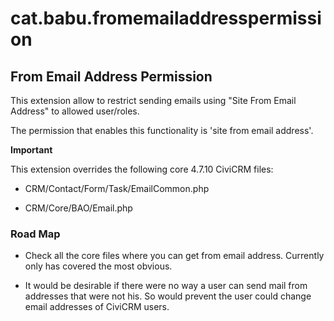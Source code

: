# cat.babu.fromemailaddresspermission

## From Email Address Permission

This extension allow to restrict sending emails using "Site From Email Address" to allowed user/roles.

The permission that enables this functionality is 'site from email address'.

**Important**

This extension overrides the following core 4.7.10 CiviCRM files:

- CRM/Contact/Form/Task/EmailCommon.php

- CRM/Core/BAO/Email.php

### Road Map

- Check all the core files where you can get from email address. Currently only has covered the most obvious. 

- It would be desirable if there were no way a user can send mail from addresses that were not his. So would prevent the user could change email addresses of CiviCRM users.